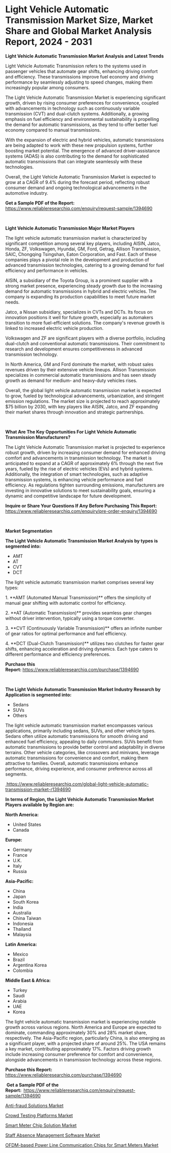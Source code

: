 <p><h1>Light Vehicle Automatic Transmission Market Size, Market Share and Global Market Analysis Report, 2024 - 2031</h1></p><p><strong>Light Vehicle Automatic Transmission Market Analysis and Latest Trends</strong></p>
<p><p>Light Vehicle Automatic Transmission refers to the systems used in passenger vehicles that automate gear shifts, enhancing driving comfort and efficiency. These transmissions improve fuel economy and driving performance by seamlessly adjusting to speed changes, making them increasingly popular among consumers.</p><p>The Light Vehicle Automatic Transmission Market is experiencing significant growth, driven by rising consumer preferences for convenience, coupled with advancements in technology such as continuously variable transmission (CVT) and dual-clutch systems. Additionally, a growing emphasis on fuel efficiency and environmental sustainability is propelling the demand for automatic transmissions, as they tend to offer better fuel economy compared to manual transmissions. </p><p>With the expansion of electric and hybrid vehicles, automatic transmissions are being adapted to work with these new propulsion systems, further boosting market potential. The emergence of advanced driver-assistance systems (ADAS) is also contributing to the demand for sophisticated automatic transmissions that can integrate seamlessly with these technologies. </p><p>Overall, the Light Vehicle Automatic Transmission Market is expected to grow at a CAGR of 9.4% during the forecast period, reflecting robust consumer demand and ongoing technological advancements in the automotive industry.</p></p>
<p><strong>Get a Sample PDF of the Report:&nbsp;</strong> <a href="https://www.reliableresearchiq.com/enquiry/request-sample/1394690?utm_campaign=1123&utm_medium=2&utm_source=Github&utm_content=ia&utm_term=05122024&utm_id=light-vehicle-automatic-transmission">https://www.reliableresearchiq.com/enquiry/request-sample/1394690</a></p>
<p>&nbsp;</p>
<p><strong>Light Vehicle Automatic Transmission Major Market Players</strong></p>
<p><p>The light vehicle automatic transmission market is characterized by significant competition among several key players, including AISIN, Jatco, Honda, ZF, Volkswagen, Hyundai, GM, Ford, Getrag, Allison Transmission, SAIC, Chongqing Tsingshan, Eaton Corporation, and Fast. Each of these companies plays a pivotal role in the development and production of advanced transmission technologies, catering to a growing demand for fuel efficiency and performance in vehicles.</p><p>AISIN, a subsidiary of the Toyota Group, is a prominent supplier with a strong market presence, experiencing steady growth due to the increasing demand for automatic transmissions in hybrid and electric vehicles. The company is expanding its production capabilities to meet future market needs.</p><p>Jatco, a Nissan subsidiary, specializes in CVTs and DCTs. Its focus on innovation positions it well for future growth, especially as automakers transition to more fuel-efficient solutions. The company's revenue growth is linked to increased electric vehicle production.</p><p>Volkswagen and ZF are significant players with a diverse portfolio, including dual-clutch and conventional automatic transmissions. Their commitment to research and development ensures competitiveness in advanced transmission technology.</p><p>In North America, GM and Ford dominate the market, with robust sales revenues driven by their extensive vehicle lineups. Allison Transmission specializes in commercial automatic transmissions and has seen steady growth as demand for medium- and heavy-duty vehicles rises.</p><p>Overall, the global light vehicle automatic transmission market is expected to grow, fueled by technological advancements, urbanization, and stringent emission regulations. The market size is projected to reach approximately $75 billion by 2030, with key players like AISIN, Jatco, and ZF expanding their market shares through innovation and strategic partnerships.</p></p>
<p>&nbsp;</p>
<p><strong>What Are The Key Opportunities For Light Vehicle Automatic Transmission Manufacturers?</strong></p>
<p><p>The Light Vehicle Automatic Transmission market is projected to experience robust growth, driven by increasing consumer demand for enhanced driving comfort and advancements in transmission technology. The market is anticipated to expand at a CAGR of approximately 6% through the next five years, fueled by the rise of electric vehicles (EVs) and hybrid systems. Additionally, the integration of smart technologies, such as adaptive transmission systems, is enhancing vehicle performance and fuel efficiency. As regulations tighten surrounding emissions, manufacturers are investing in innovative solutions to meet sustainability goals, ensuring a dynamic and competitive landscape for future development.</p></p>
<p><strong>Inquire or Share Your Questions If Any Before Purchasing This Report:</strong> <a href="https://www.reliableresearchiq.com/enquiry/pre-order-enquiry/1394690?utm_campaign=1123&utm_medium=2&utm_source=Github&utm_content=ia&utm_term=05122024&utm_id=light-vehicle-automatic-transmission">https://www.reliableresearchiq.com/enquiry/pre-order-enquiry/1394690</a></p>
<p>&nbsp;</p>
<p><strong>Market Segmentation</strong></p>
<p><strong>The Light Vehicle Automatic Transmission Market Analysis by types is segmented into:</strong></p>
<p><ul><li>AMT</li><li>AT</li><li>CVT</li><li>DCT</li></ul></p>
<p><p>The light vehicle automatic transmission market comprises several key types: </p><p>1. **AMT (Automated Manual Transmission)** offers the simplicity of manual gear shifting with automatic control for efficiency.</p><p>2. **AT (Automatic Transmission)** provides seamless gear changes without driver intervention, typically using a torque converter. </p><p>3. **CVT (Continuously Variable Transmission)** offers an infinite number of gear ratios for optimal performance and fuel efficiency. </p><p>4. **DCT (Dual-Clutch Transmission)** utilizes two clutches for faster gear shifts, enhancing acceleration and driving dynamics. Each type caters to different performance and efficiency preferences.</p></p>
<p><strong>Purchase this Report:&nbsp;</strong><a href="https://www.reliableresearchiq.com/purchase/1394690?utm_campaign=1123&utm_medium=2&utm_source=Github&utm_content=ia&utm_term=05122024&utm_id=light-vehicle-automatic-transmission">https://www.reliableresearchiq.com/purchase/1394690</a></p>
<p>&nbsp;</p>
<p><strong>The Light Vehicle Automatic Transmission Market Industry Research by Application is segmented into:</strong></p>
<p><ul><li>Sedans</li><li>SUVs</li><li>Others</li></ul></p>
<p><p>The light vehicle automatic transmission market encompasses various applications, primarily including sedans, SUVs, and other vehicle types. Sedans often utilize automatic transmissions for smooth driving and enhanced fuel efficiency, appealing to daily commuters. SUVs benefit from automatic transmissions to provide better control and adaptability in diverse terrains. Other vehicle categories, like crossovers and minivans, leverage automatic transmissions for convenience and comfort, making them attractive to families. Overall, automatic transmissions enhance performance, driving experience, and consumer preference across all segments.</p></p>
<p><a href="https://www.reliableresearchiq.com/global-light-vehicle-automatic-transmission-market-r1394690?utm_campaign=1123&utm_medium=2&utm_source=Github&utm_content=ia&utm_term=05122024&utm_id=light-vehicle-automatic-transmission">&nbsp;https://www.reliableresearchiq.com/global-light-vehicle-automatic-transmission-market-r1394690</a></p>
<p><strong>In terms of Region, the Light Vehicle Automatic Transmission Market Players available by Region are:</strong></p>
<p>
    <p> <strong> North America: </strong>
        <ul>
            <li>United States</li>
            <li>Canada</li>
        </ul>
        </p> 
    <p> <strong> Europe: </strong>
        <ul>
            <li>Germany</li>
            <li>France</li>
            <li>U.K.</li>
            <li>Italy</li>
            <li>Russia</li>
        </ul>
        </p> 
    <p> <strong> Asia-Pacific: </strong>
        <ul>
            <li>China</li>
            <li>Japan</li>
            <li>South Korea</li>
            <li>India</li>
            <li>Australia</li>
            <li>China Taiwan</li>
            <li>Indonesia</li>
            <li>Thailand</li>
            <li>Malaysia</li>
        </ul>
        </p> 
    <p> <strong> Latin America: </strong>
        <ul>
            <li>Mexico</li>
            <li>Brazil</li>
            <li>Argentina Korea</li>
            <li>Colombia</li>
        </ul>
        </p> 
    <p> <strong> Middle East & Africa: </strong>
        <ul>
            <li>Turkey</li>
            <li>Saudi</li>
            <li>Arabia</li>
            <li>UAE</li>
            <li>Korea</li>
        </ul>
    </p>
    </p>
<p><p>The light vehicle automatic transmission market is experiencing notable growth across various regions. North America and Europe are expected to dominate, commanding approximately 30% and 28% market share, respectively. The Asia-Pacific region, particularly China, is also emerging as a significant player, with a projected share of around 25%. The USA remains a key market, contributing approximately 17%. Factors driving growth include increasing consumer preference for comfort and convenience, alongside advancements in transmission technology across these regions.</p></p>
<p><strong>Purchase this Report: </strong><a href="https://www.reliableresearchiq.com/purchase/1394690?utm_campaign=1123&utm_medium=2&utm_source=Github&utm_content=ia&utm_term=05122024&utm_id=light-vehicle-automatic-transmission">https://www.reliableresearchiq.com/purchase/1394690</a></p>
<p>&nbsp;<strong>Get a Sample PDF of the Report:&nbsp;&nbsp;</strong><a href="https://www.reliableresearchiq.com/enquiry/request-sample/1394690?utm_campaign=1123&utm_medium=2&utm_source=Github&utm_content=ia&utm_term=05122024&utm_id=light-vehicle-automatic-transmission">https://www.reliableresearchiq.com/enquiry/request-sample/1394690</a></p>
<p><strong></strong></p>
<p><p><a href="https://www.linkedin.com/pulse/compreh-proposis-fbaif?utm_campaign=1123&utm_medium=2&utm_source=Github&utm_content=ia&utm_term=05122024&utm_id=light-vehicle-automatic-transmission">Anti-fraud Solutions Market</a></p><p><a href="https://www.linkedin.com/pulse/examining-market-drivers-crowd-testing-platforms-expected-u44le?utm_campaign=1123&utm_medium=2&utm_source=Github&utm_content=ia&utm_term=05122024&utm_id=light-vehicle-automatic-transmission">Crowd Testing Platforms Market</a></p><p><a href="https://issuu.com/reportprime-2/docs/smart-meter-chip-solution-market-size-2030.pptx?utm_campaign=1123&utm_medium=2&utm_source=Github&utm_content=ia&utm_term=05122024&utm_id=light-vehicle-automatic-transmission">Smart Meter Chip Solution Market</a></p><p><a href="https://www.linkedin.com/pulse/global-staff-absence-management-software-market-study-2024-2031-jhhkf?utm_campaign=1123&utm_medium=2&utm_source=Github&utm_content=ia&utm_term=05122024&utm_id=light-vehicle-automatic-transmission">Staff Absence Management Software Market</a></p><p><a href="https://issuu.com/reportprime-2/docs/ofdm-based-power-line-communication-chips-for-smar?utm_campaign=1123&utm_medium=2&utm_source=Github&utm_content=ia&utm_term=05122024&utm_id=light-vehicle-automatic-transmission">OFDM-based Power Line Communication Chips for Smart Meters Market</a></p></p>